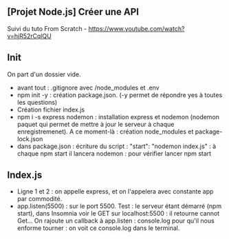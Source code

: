 ## [Projet Node.js] Créer une API

Suivi du tuto From Scratch - https://www.youtube.com/watch?v=hjR52rCqlQU

## Init

On part d'un dossier vide.

- avant tout : .gitignore avec /node_modules et .env
- npm init -y : création package.json. (-y permet de répondre yes à toutes les questions)
- Création fichier index.js
- npm i -s express nodemon : installation express et nodemon (nodemon paquet qui permet de mettre à jour le serveur à chaque enregistremenet). A ce moment-là : création node_modules et package-lock.json
- dans package.json : écriture du script : "start": "nodemon index.js" : à chaque npm start il lancera nodemon : pour vérifier lancer npm start

## Index.js

- Ligne 1 et 2 : on appelle express, et on l'appelera avec constante app par commodité.
- app.listen(5500) : sur le port 5500. Test : le serveur étant démarré (npm start), dans Insomnia voir le GET sur localhost:5500 : il retourne cannot Get... On rajoute un callback à app.listen : console.log pour qu'il nous enforme tourner : on voit ce console.log dans le terminal.
